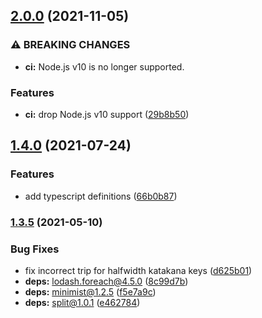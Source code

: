 ## [2.0.0](https://github.com/KenanY/tripcode/compare/1.4.0...2.0.0) (2021-11-05)


### ⚠ BREAKING CHANGES

* **ci:** Node.js v10 is no longer supported.

### Features

* **ci:** drop Node.js v10 support ([29b8b50](https://github.com/KenanY/tripcode/commit/29b8b50b8ad7082d27180a73b7b3b26d8a963a5d))

## [1.4.0](https://github.com/KenanY/tripcode/compare/1.3.5...1.4.0) (2021-07-24)


### Features

* add typescript definitions ([66b0b87](https://github.com/KenanY/tripcode/commit/66b0b871d1a4d67cd7488a642292c772965ae802))

### [1.3.5](https://github.com/KenanY/tripcode/compare/1.3.4...1.3.5) (2021-05-10)


### Bug Fixes

* fix incorrect trip for halfwidth katakana keys ([d625b01](https://github.com/KenanY/tripcode/commit/d625b01ab08327d341aacb020e04009a28a8907a))
* **deps:** lodash.foreach@4.5.0 ([8c99d7b](https://github.com/KenanY/tripcode/commit/8c99d7bc46fe7adbd60c4a0ea58c0cd237f7fc33))
* **deps:** minimist@1.2.5 ([f5e7a9c](https://github.com/KenanY/tripcode/commit/f5e7a9c9d03c7065db79d0bbfb3421ee37d65cf7))
* **deps:** split@1.0.1 ([e462784](https://github.com/KenanY/tripcode/commit/e4627845d560dbc9525221e182e07608e7dadbfa))
